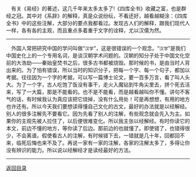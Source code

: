 &emsp;有关《易经》的著述，这几千年来太多太多了!《四库全书》收藏之富，也是群经之冠。其中对《系辞》的解释，真是众说纷纭，不看还好，越看越糊涂：《四库全书》中的这些注解，大部分的要点我都看过。发现古人们的解释，跟我们现代人一样，各有各的主观，而且重点多着重于文字的诠释，尤以汉儒为然。
___
&emsp;外国人常把研究中国的学问叫做“``汉学``”，这是很错误的一个观念。“``汉学``”是我们中国史化上的一个专用名词，是谈汉朝学术问题的。汉朝的知分子处于中国文化空前的大浩劫——秦始皇焚书之后，很多古书都被烧毁。那时候的书，是由当时人背出来的。为了怕有错误，所以当时的知识分子，把每一个宇、每一个句子，都加以考据。往往因为一个字的考据，可以写一篇博士论文，要一百多万言，看了叫人头大。为了一个字，古人吃饱了饭没有事干，走火入魔钻到牛角尖里去，拼个死去活来，写了一大篇，那是不能看的。也不是不能看，而是越看越叫你不懂。讲句不客气的话，有时候我认为真应该把它烧掉，没有什么用处！可是再想想，有用的地方也许还有。所以今天我们要想读得懂自己文化的古文，最好的办法就是以经解经。别人的很多注解先不要看它。因为先看了别人的注解，有些观念就会先入为主。如果你的主观先被人拉住了，以后便很难变化。所以我主张以经解经。有时你读它的本文，前边不懂的地方，等你读了后边。那前边的也就懂了。即使错了，也错得很少，不会离谱。假使看古人的注解，有时候错下去，一错就是几十年，回都回不来，临死后悔也来不及了。再说一家有一家的注解，各家的注解太多了，多得让你没有辨识的能力。所以说以经解经才是读经最好的方法。
___
[返回目录](../../../master/README.md#目录)